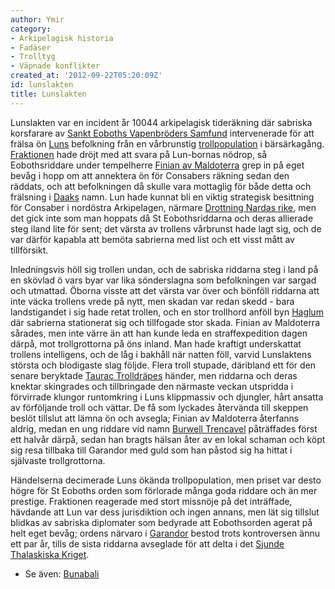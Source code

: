 ```yaml
---
author: Ymir
category:
- Arkipelagisk historia
- Fadäser
- Trolltyg
- Väpnade konflikter
created_at: '2012-09-22T05:20:09Z'
id: lunslakten
title: Lunslakten
---
```

Lunslakten var en incident år 10044 arkipelagisk tideräkning där sabriska korsfarare av [Sankt Eoboths Vapenbröders Samfund] intervenerade för att frälsa ön [Luns] befolkning från en vårbrunstig [trollpopulation] i bärsärkagång. [Fraktionen] hade dröjt med att svara på Lun-bornas nödrop, så Eobothsriddare under tempelherre [Finian av Maldoterra] grep in på eget bevåg i hopp om att annektera ön för Consabers räkning sedan den räddats, och att befolkningen då skulle vara mottaglig för både detta och frälsning i [Daaks] namn. Lun hade kunnat bli en viktig strategisk besittning för Consaber i nordöstra Arkipelagen, närmare [Drottning Nardas rike], men det gick inte som man hoppats då St Eobothsriddarna och deras allierade steg iland lite för sent; det värsta av trollens vårbrunst hade lagt sig, och de var därför kapabla att bemöta sabrierna med list och ett visst mått av tillförsikt.

Inledningsvis höll sig trollen undan, och de sabriska riddarna steg i land på en skövlad ö vars byar var lika sönderslagna som befolkningen var sargad och utmattad. Öborna visste att det värsta var över och bönföll riddarna att inte väcka trollens vrede på nytt, men skadan var redan skedd - bara landstigandet i sig hade retat trollen, och en stor trollhord anföll byn [Haglum] där sabrierna stationerat sig och tillfogade stor skada. Finian av Maldoterra sårades, men inte värre än att han kunde leda en straffexpedition dagen därpå, mot trollgrottorna på öns inland. Man hade kraftigt underskattat trollens intelligens, och de låg i bakhåll när natten föll, varvid Lunslaktens största och blodigaste slag följde. Flera troll stupade, däribland ett för den senare beryktade [Taurac Trolldräpes] händer, men riddarna och deras knektar skingrades och tillbringade den närmaste veckan utspridda i förvirrade klungor runtomkring i Luns klippmassiv och djungler, hårt ansatta av förföljande troll och vättar. De få som lyckades återvända till skeppen beslöt tillslut att lämna ön och avsegla; Finian av Maldoterra återfanns aldrig, medan en ung riddare vid namn [Burwell Trencavel] påträffades först ett halvår därpå, sedan han bragts hälsan åter av en lokal schaman och köpt sig resa tillbaka till Garandor med guld som han påstod sig ha hittat i självaste trollgrottorna.

Händelserna decimerade Luns ökända trollpopulation, men priset var desto högre för St Eoboths orden som förlorade många goda riddare och än mer prestige. Fraktionen reagerade med stort missnöje på det inträffade, hävdande att Lun var dess jurisdiktion och ingen annans, men lät sig tillslut blidkas av sabriska diplomater som bedyrade att Eobothsorden agerat på helt eget bevåg; ordens närvaro i [Garandor] bestod trots kontroversen ännu ett par år, tills de sista riddarna avseglade för att delta i det [Sjunde Thalaskiska Kriget].

-   Se även: [Bunabali]

  [Sankt Eoboths Vapenbröders Samfund]: Sankt_Eoboths_Vapenbröders_Samfund
  [Luns]: Lun
  [trollpopulation]: Luns_troll
  [Fraktionen]: Fraktionen
  [Finian av Maldoterra]: Finian_av_Maldoterra
  [Daaks]: Daak
  [Drottning Nardas rike]: Drottning_Nardas_rike
  [Haglum]: Haglum
  [Taurac Trolldräpes]: Taurac_Trolldräpe
  [Burwell Trencavel]: Burwell_Trencavel
  [Garandor]: Garandor
  [Sjunde Thalaskiska Kriget]: Sjunde_Thalaskiska_Kriget
  [Bunabali]: Bunabali